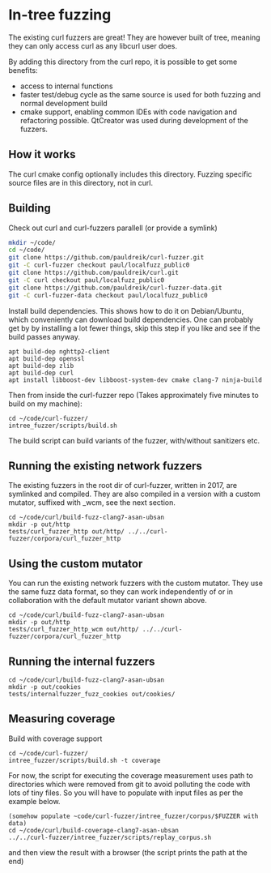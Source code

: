 # In-tree fuzzing

The existing curl fuzzers are great! They
are however built of tree, meaning they can only
access curl as any libcurl user does.

By adding this directory from the curl repo, it is possible to get some benefits:

 - access to internal functions
 - faster test/debug cycle as the same source is
   used for both fuzzing and normal development
   build
 - cmake support, enabling common IDEs with code
   navigation and refactoring possible. QtCreator was used during
   development of the fuzzers.

## How it works
The curl cmake config optionally includes this
directory. Fuzzing specific source files are
in this directory, not in curl.

## Building
Check out curl and curl-fuzzers parallell (or provide a symlink)

```sh
mkdir ~/code/
cd ~/code/
git clone https://github.com/pauldreik/curl-fuzzer.git
git -C curl-fuzzer checkout paul/localfuzz_public0
git clone https://github.com/pauldreik/curl.git
git -C curl checkout paul/localfuzz_public0
git clone https://github.com/pauldreik/curl-fuzzer-data.git
git -C curl-fuzzer-data checkout paul/localfuzz_public0
```

Install build dependencies. This shows how to do it on Debian/Ubuntu, which conveniently can download build dependencies. One can probably get by by installing a lot fewer things, skip this step if you like and see if the build passes anyway.
```
apt build-dep nghttp2-client
apt build-dep openssl
apt build-dep zlib
apt build-dep curl
apt install libboost-dev libboost-system-dev cmake clang-7 ninja-build
```

Then from inside the curl-fuzzer repo (Takes approximately five minutes to build on my machine):
```
cd ~/code/curl-fuzzer/
intree_fuzzer/scripts/build.sh
```
The build script can build variants of the fuzzer, with/without sanitizers etc.

## Running the existing network fuzzers
The existing fuzzers in the root dir of curl-fuzzer, written in 2017, are symlinked and compiled. They are also compiled in a version with a custom mutator, suffixed with _wcm, see the next section.

```
cd ~/code/curl/build-fuzz-clang7-asan-ubsan
mkdir -p out/http
tests/curl_fuzzer_http out/http/ ../../curl-fuzzer/corpora/curl_fuzzer_http
```
## Using the custom mutator
You can run the existing network fuzzers with the custom mutator. They use the same fuzz data format, so they can work independently of or in collaboration with the default mutator variant shown above.
```
cd ~/code/curl/build-fuzz-clang7-asan-ubsan
mkdir -p out/http
tests/curl_fuzzer_http_wcm out/http/ ../../curl-fuzzer/corpora/curl_fuzzer_http
```
## Running the internal fuzzers
```
cd ~/code/curl/build-fuzz-clang7-asan-ubsan
mkdir -p out/cookies
tests/internalfuzzer_fuzz_cookies out/cookies/
```
## Measuring coverage
Build with coverage support
```
cd ~/code/curl-fuzzer/
intree_fuzzer/scripts/build.sh -t coverage
```

For now, the script for executing the coverage measurement uses path to
directories which were removed from git to avoid polluting the code
with lots of tiny files. So you will have to populate with input files as per the example below.
```
(somehow populate ~code/curl-fuzzer/intree_fuzzer/corpus/$FUZZER with data)
cd ~/code/curl/build-coverage-clang7-asan-ubsan
../../curl-fuzzer/intree_fuzzer/scripts/replay_corpus.sh
```
and then view the result with a browser (the script prints the path at the end)
